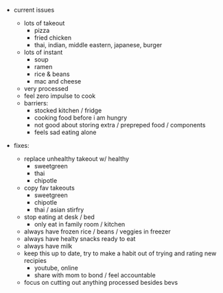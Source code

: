 - current issues
    - lots of takeout
        - pizza
        - fried chicken
        - thai, indian, middle eastern, japanese, burger
    - lots of instant
        - soup
        - ramen
        - rice & beans
        - mac and cheese
    - very processed
    - feel zero impulse to cook
    - barriers:
        - stocked kitchen / fridge
        - cooking food before i am hungry
        - not good about storing extra / prepreped food / components
        - feels sad eating alone

- fixes:
    - replace unhealthy takeout w/ healthy
        - sweetgreen
        - thai
        - chipotle
    - copy fav takeouts
        - sweetgreen
        - chipotle
        - thai / asian stirfry
    - stop eating at desk / bed
        - only eat in family room / kitchen
    - always have frozen rice / beans / veggies in freezer
    - always have healty snacks ready to eat
    - always have milk
    - keep this up to date, try to make a habit out of trying and rating new recipies
        - youtube, online
        - share with mom to bond / feel accountable
    - focus on cutting out anything processed besides bevs

